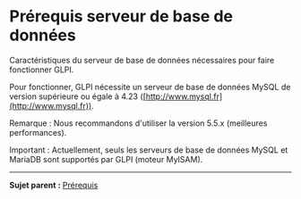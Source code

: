 Prérequis serveur de base de données
====================================

Caractéristiques du serveur de base de données nécessaires pour faire fonctionner GLPI.

Pour fonctionner, GLPI nécessite un serveur de base de données MySQL de version supérieure ou égale à 4.23
([http://www.mysql.fr](http://www.mysql.fr)).

Remarque : Nous recommandons d'utiliser la version 5.5.x (meilleures performances).

Important : Actuellement, seuls les serveurs de base de données MySQL et MariaDB sont supportés par GLPI (moteur MyISAM).

--------------
**Sujet parent :**
[Prérequis](index.php?fr/prerequisite.md "Prérequis nécessaires à l'installation de GLPI.")
